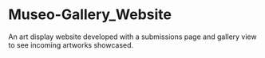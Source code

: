 # Museo-Gallery_Website
An art display website developed with a submissions page and gallery view to see incoming artworks showcased.
